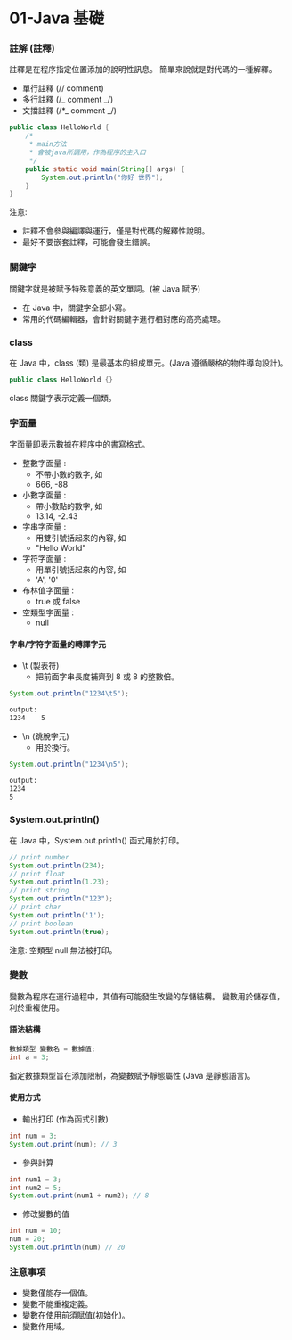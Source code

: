 # 01-Java 基礎

### 註解 (註釋)

註釋是在程序指定位置添加的說明性訊息。
簡單來說就是對代碼的一種解釋。

- 單行註釋 (// comment)
- 多行註釋 (/_ comment _/)
- 文擋註釋 (/\*_ comment _/)

```java
public class HelloWorld {
	/*
	 * main方法
	 * 會被java所調用，作為程序的主入口
	 */
	public static void main(String[] args) {
		System.out.println("你好 世界");
	}
}
```

注意:

- 註釋不會參與編譯與運行，僅是對代碼的解釋性說明。
- 最好不要嵌套註釋，可能會發生錯誤。

### 關鍵字

關鍵字就是被賦予特殊意義的英文單詞。(被 Java 賦予)

- 在 Java 中，關鍵字全部小寫。
- 常用的代碼編輯器，會針對關鍵字進行相對應的高亮處理。

### class

在 Java 中，class (類) 是最基本的組成單元。(Java 遵循嚴格的物件導向設計)。

```java
public class HelloWorld {}
```

class 關鍵字表示定義一個類。

### 字面量

字面量即表示數據在程序中的書寫格式。

- 整數字面量 :
  - 不帶小數的數字, 如
  - 666, -88
- 小數字面量 :
  - 帶小數點的數字, 如
  - 13.14, -2.43
- 字串字面量 :
  - 用雙引號括起來的內容, 如
  - "Hello World"
- 字符字面量 :
  - 用單引號括起來的內容, 如
  - 'A', '0'
- 布林值字面量 :
  - true 或 false
- 空類型字面量 :
  - null

#### 字串/字符字面量的轉譯字元

- \t (製表符)
  - 把前面字串長度補齊到 8 或 8 的整數倍。

```java
System.out.println("1234\t5");
```

```bash
output:
1234    5
```

- \n (跳脫字元)
  - 用於換行。

```java
System.out.println("1234\n5");
```

```bash
output:
1234
5
```

### System.out.println()

在 Java 中，System.out.println() 函式用於打印。

```java
// print number
System.out.println(234);
// print float
System.out.println(1.23);
// print string
System.out.println("123");
// print char
System.out.println('1');
// print boolean
System.out.println(true);
```

注意: 空類型 null 無法被打印。

### 變數

變數為程序在運行過程中，其值有可能發生改變的存儲結構。
變數用於儲存值，利於重複使用。

#### 語法結構

```java
數據類型 變數名 = 數據值;
int a = 3;
```

指定數據類型旨在添加限制，為變數賦予靜態屬性 (Java 是靜態語言)。

#### 使用方式

- 輸出打印 (作為函式引數)

```java
int num = 3;
System.out.print(num); // 3
```

- 參與計算

```java
int num1 = 3;
int num2 = 5;
System.out.print(num1 + num2); // 8
```

- 修改變數的值

```java
int num = 10;
num = 20;
System.out.println(num) // 20
```

### 注意事項

- 變數僅能存一個值。
- 變數不能重複定義。
- 變數在使用前須賦值(初始化)。
- 變數作用域。
